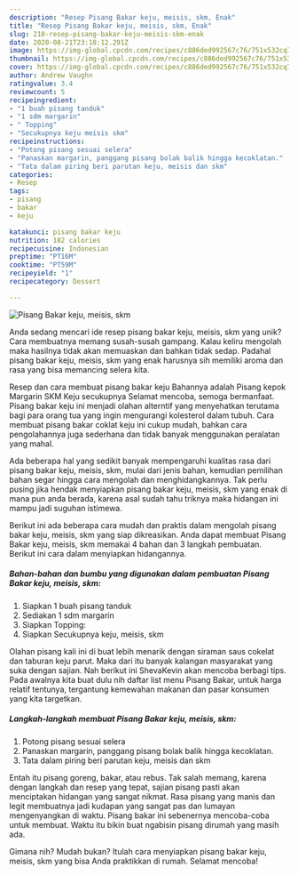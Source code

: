 ```yaml
---
description: "Resep Pisang Bakar keju, meisis, skm, Enak"
title: "Resep Pisang Bakar keju, meisis, skm, Enak"
slug: 210-resep-pisang-bakar-keju-meisis-skm-enak
date: 2020-08-21T23:18:12.291Z
image: https://img-global.cpcdn.com/recipes/c886ded992567c76/751x532cq70/pisang-bakar-keju-meisis-skm-foto-resep-utama.jpg
thumbnail: https://img-global.cpcdn.com/recipes/c886ded992567c76/751x532cq70/pisang-bakar-keju-meisis-skm-foto-resep-utama.jpg
cover: https://img-global.cpcdn.com/recipes/c886ded992567c76/751x532cq70/pisang-bakar-keju-meisis-skm-foto-resep-utama.jpg
author: Andrew Vaughn
ratingvalue: 3.4
reviewcount: 5
recipeingredient:
- "1 buah pisang tanduk"
- "1 sdm margarin"
- " Topping"
- "Secukupnya keju meisis skm"
recipeinstructions:
- "Potong pisang sesuai selera"
- "Panaskan margarin, panggang pisang bolak balik hingga kecoklatan."
- "Tata dalam piring beri parutan keju, meisis dan skm"
categories:
- Resep
tags:
- pisang
- bakar
- keju

katakunci: pisang bakar keju 
nutrition: 182 calories
recipecuisine: Indonesian
preptime: "PT16M"
cooktime: "PT59M"
recipeyield: "1"
recipecategory: Dessert

---
```



![Pisang Bakar keju, meisis, skm](https://img-global.cpcdn.com/recipes/c886ded992567c76/751x532cq70/pisang-bakar-keju-meisis-skm-foto-resep-utama.jpg)

Anda sedang mencari ide resep pisang bakar keju, meisis, skm yang unik? Cara membuatnya memang susah-susah gampang. Kalau keliru mengolah maka hasilnya tidak akan memuaskan dan bahkan tidak sedap. Padahal pisang bakar keju, meisis, skm yang enak harusnya sih memiliki aroma dan rasa yang bisa memancing selera kita.

Resep dan cara membuat pisang bakar keju Bahannya adalah Pisang kepok Margarin SKM Keju secukupnya Selamat mencoba, semoga bermanfaat. Pisang bakar keju ini menjadi olahan alterntif yang menyehatkan terutama bagi para orang tua yang ingin mengurangi kolesterol dalam tubuh. Cara membuat pisang bakar coklat keju ini cukup mudah, bahkan cara pengolahannya juga sederhana dan tidak banyak menggunakan peralatan yang mahal.

Ada beberapa hal yang sedikit banyak mempengaruhi kualitas rasa dari pisang bakar keju, meisis, skm, mulai dari jenis bahan, kemudian pemilihan bahan segar hingga cara mengolah dan menghidangkannya. Tak perlu pusing jika hendak menyiapkan pisang bakar keju, meisis, skm yang enak di mana pun anda berada, karena asal sudah tahu triknya maka hidangan ini mampu jadi suguhan istimewa.


Berikut ini ada beberapa cara mudah dan praktis dalam mengolah pisang bakar keju, meisis, skm yang siap dikreasikan. Anda dapat membuat Pisang Bakar keju, meisis, skm memakai 4 bahan dan 3 langkah pembuatan. Berikut ini cara dalam menyiapkan hidangannya.

<!--inarticleads1-->

##### Bahan-bahan dan bumbu yang digunakan dalam pembuatan Pisang Bakar keju, meisis, skm:

1. Siapkan 1 buah pisang tanduk
1. Sediakan 1 sdm margarin
1. Siapkan  Topping:
1. Siapkan Secukupnya keju, meisis, skm


Olahan pisang kali ini di buat lebih menarik dengan siraman saus cokelat dan taburan keju parut. Maka dari itu banyak kalangan masyarakat yang suka dengan sajian. Nah berikut ini ShevaKevin akan mencoba berbagi tips. Pada awalnya kita buat dulu nih daftar list menu Pisang Bakar, untuk harga relatif tentunya, tergantung kemewahan makanan dan pasar konsumen yang kita targetkan. 

<!--inarticleads2-->

##### Langkah-langkah membuat Pisang Bakar keju, meisis, skm:

1. Potong pisang sesuai selera
1. Panaskan margarin, panggang pisang bolak balik hingga kecoklatan.
1. Tata dalam piring beri parutan keju, meisis dan skm


Entah itu pisang goreng, bakar, atau rebus. Tak salah memang, karena dengan langkah dan resep yang tepat, sajian pisang pasti akan menciptakan hidangan yang sangat nikmat. Rasa pisang yang manis dan legit membuatnya jadi kudapan yang sangat pas dan lumayan mengenyangkan di waktu. Pisang bakar ini sebenernya mencoba-coba untuk membuat. Waktu itu bikin buat ngabisin pisang dirumah yang masih ada. 

Gimana nih? Mudah bukan? Itulah cara menyiapkan pisang bakar keju, meisis, skm yang bisa Anda praktikkan di rumah. Selamat mencoba!
